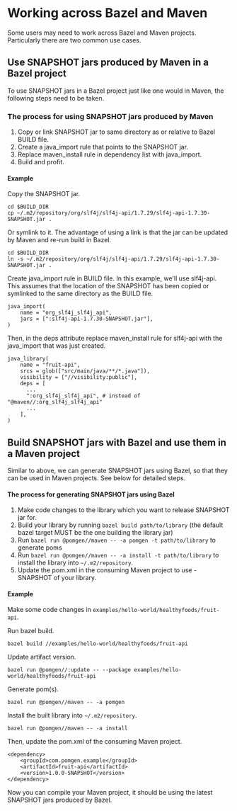 # Working across Bazel and Maven

Some users may need to work across Bazel and Maven projects. Particularly there are two common use cases.

## Use SNAPSHOT jars produced by Maven in a Bazel project

To use SNAPSHOT jars in a Bazel project just like one would in Maven, the following steps need to be taken.

### The process for using SNAPSHOT jars produced by Maven

1. Copy or link SNAPSHOT jar to same directory as or relative to Bazel BUILD file.
2. Create a java_import rule that points to the SNAPSHOT jar.
3. Replace maven_install rule in dependency list with java_import.
4. Build and profit.

#### Example
Copy the SNAPSHOT jar.
```
cd $BUILD_DIR
cp ~/.m2/repository/org/slf4j/slf4j-api/1.7.29/slf4j-api-1.7.30-SNAPSHOT.jar .
```
Or symlink to it. The advantage of using a link is that the jar can be updated by Maven and re-run build in Bazel.
```
cd $BUILD_DIR
ln -s ~/.m2/repository/org/slf4j/slf4j-api/1.7.29/slf4j-api-1.7.30-SNAPSHOT.jar .
```
Create java_import rule in BUILD file. In this example, we'll use slf4j-api. This assumes that the location of the SNAPSHOT has been copied or symlinked to the same directory as the BUILD file.
```
java_import(
    name = "org_slf4j_slf4j_api",
    jars = [":slf4j-api-1.7.30-SNAPSHOT.jar"],
)
```
Then, in the deps attribute replace maven_install rule for slf4j-api with the java_import that was just created.
```
java_library(
    name = "fruit-api",
    srcs = glob(["src/main/java/**/*.java"]),
    visibility = ["//visibility:public"],
    deps = [
      ...
      ":org_slf4j_slf4j_api", # instead of "@maven//:org_slf4j_slf4j_api"
      ...
    ],
)
```

## Build SNAPSHOT jars with Bazel and use them in a Maven project
Similar to above, we can generate SNAPSHOT jars using Bazel, so that they can be used in Maven projects. See below for detailed steps.

#### The process for generating SNAPSHOT jars using Bazel
1. Make code changes to the library which you want to release SNAPSHOT jar for.
1. Build your library by running `bazel build path/to/library` (the default bazel target MUST be the one building the library jar)
1. Run `bazel run @pomgen//maven -- -a pomgen -t path/to/library` to generate poms
1. Run `bazel run @pomgen//maven -- -a install -t path/to/library` to install the library into `~/.m2/repository`.
1. Update the pom.xml in the consuming Maven project to use <new version>-SNAPSHOT of your library.
 
#### Example
Make some code changes in `examples/hello-world/healthyfoods/fruit-api`.

Run bazel build.
```
bazel build //examples/hello-world/healthyfoods/fruit-api
```
Update artifact version.
```
bazel run @pomgen//:update -- --package examples/hello-world/healthyfoods/fruit-api
```
Generate pom(s).
```
bazel run @pomgen//maven -- -a pomgen
```
Install the built library into `~/.m2/repository`.
```
bazel run @pomgen//maven -- -a install
```
Then, update the pom.xml of the consuming Maven project.
```
<dependency>
    <groupId>com.pomgen.example</groupId>
    <artifactId>fruit-api</artifactId>
    <version>1.0.0-SNAPSHOT</version>
</dependency>
```
Now you can compile your Maven project, it should be using the latest SNAPSHOT jars produced by Bazel.
